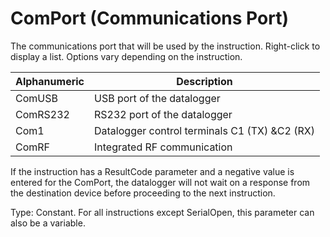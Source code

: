 # ComPort (Communications Port)

The communications port that will be used by the instruction. Right-click to display a list. Options vary depending on the instruction.

| Alphanumeric | Description                                   |
| ------------ | --------------------------------------------- |
| ComUSB       | USB port of the datalogger                    |
| ComRS232     | RS232 port of the datalogger                  |
| Com1         | Datalogger control terminals C1 (TX) &C2 (RX) |
| ComRF        | Integrated RF communication                   |

If the instruction has a ResultCode parameter and a negative value is entered for the ComPort, the datalogger will not wait on a response from the destination device before proceeding to the next instruction.

Type: Constant. For all instructions except SerialOpen, this parameter can also be a variable.
